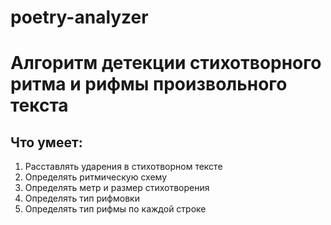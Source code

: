 # poetry-analyzer
# Алгоритм детекции стихотворного ритма и рифмы произвольного текста

## Что умеет:

1. Расставлять ударения в стихотворном тексте  
2. Определять ритмическую схему  
3. Определять метр и размер стихотворения  
4. Определять тип рифмовки  
5. Определять тип рифмы по каждой строке
